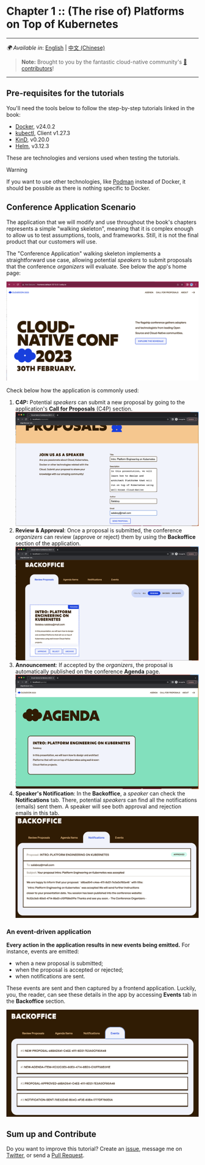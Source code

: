 # Chapter 1 :: (The rise of) Platforms on Top of Kubernetes

---
_🌍 Available in_: [English](README.md) | [中文 (Chinese)](README.zh-cn.md)
> **Note:** Brought to you by the fantastic cloud-native community's [ 🌟 contributors](https://github.com/salaboy/platforms-on-k8s/graphs/contributors)!

---

## Pre-requisites for the tutorials

You'll need the tools below to follow the step-by-step tutorials linked in the book:
- [Docker](https://docs.docker.com/engine/install/), v24.0.2
- [kubectl](https://kubernetes.io/docs/tasks/tools/), Client v1.27.3
- [KinD](https://kind.sigs.k8s.io/docs/user/quick-start/), v0.20.0
- [Helm](https://helm.sh/docs/intro/install/), v3.12.3

These are technologies and versions used when testing the tutorials.

> [!Warning]
> If you want to use other technologies, like [Podman](https://podman.io/) instead of Docker, it should be possible as there is nothing specific to Docker.

## Conference Application Scenario

The application that we will modify and use throughout the book's chapters represents a simple "walking skeleton", meaning that it is complex enough to allow us to test assumptions, tools, and frameworks. Still, it is not the final product that our customers will use.

The "Conference Application" walking skeleton implements a straightforward use case, allowing potential _speakers_ to submit proposals that the conference _organizers_ will evaluate. See below the app's home page:

![home](imgs/homepage.png)

Check below how the application is commonly used:
1. **C4P:** Potential _speakers_ can submit a new proposal by going to the application's **Call for Proposals** (C4P) section.
   ![proposals](imgs/proposals.png)
2. **Review & Approval**: Once a proposal is submitted, the conference _organizers_ can review (approve or reject) them by using the **Backoffice** section of the application.
   ![backoffice](imgs/backoffice.png)
3. **Announcement**: If accepted by the _organizers_, the proposal is automatically published on the conference **Agenda** page.
   ![agenda](imgs/agenda.png)
4. **Speaker's Notification**: In the **Backoffice**, a _speaker_ can check the **Notifications** tab. There, potential _speakers_ can find all the notifications (emails) sent them. A speaker will see both approval and rejection emails in this tab.
   ![notifications](imgs/notifications-backoffice.png)

### An event-driven application

**Every action in the application results in new events being emitted.** For instance, events are emitted:
- when a new proposal is submitted;
- when the proposal is accepted or rejected;
- when notifications are sent.

These events are sent and then captured by a frontend application. Luckily, you, the reader, can see these details in the app by accessing **Events** tab in the **Backoffice** section.

![events](imgs/events-backoffice.png)

## Sum up and Contribute

Do you want to improve this tutorial? Create an [issue](https://github.com/salaboy/platforms-on-k8s/issues/new), message me on [Twitter](https://twitter.com/salaboy), or send a [Pull Request](https://github.com/salaboy/platforms-on-k8s/compare).